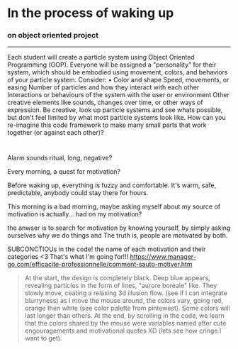 # In the process of waking up
### on object oriented project
---
Each student will create a particle system using Object Oriented Programming (OOP). Everyone
will be assigned a "personality" for their system, which should be embodied using movement,
colors, and behaviors of your particle system. Consider:
• Color and shape
Speed, movements, or easing
Number of particles and how they interact with each other
Interactions or behaviours of the system with the user or environment
Other creative elements like sounds, changes over time, or other ways of expression.
Be creative, look up particle systems and see whats possible, but don't feel limited by what most
particle systems look like. How can you re-imagine this code framework to make many small
parts that work together (or against each other)?


# 
Alarm sounds 
ritual, long, negative?

Every morning, a quest for motivation?

Before waking up, everything is fuzzy and comfortable.
It's warm, safe, predictable, anybody could stay there for hours.

This morning is a bad morning, maybe asking myself about my source of motivation is actually... had on my motivation?

the anwser is to search for motivation by knowing yourself, by simply asking ourselves why we do things and 
The truth is, people are motivated by both. 

SUBCONCTIOUs in the code! the name of each motivation and their categories <3 
That's what I'm going for!!!
https://www.manager-go.com/efficacite-professionnelle/comment-sauto-motiver.htm

 >At the start, the design is completely black. Deep blue appears, revealing particles in the form of lines, "aurore boréale" like. They slowly move, ceating a relaxing 3d illusion flow. (see if I can integrate blurryness) as I move the mouse around, the colors vary, going red, orange then white (see color palette from pintewest). Some colors will last longer than others. 
At the end, by scrolling in the code, we learn that the colors shared by the mouse were variables named after cute engouragements and motivational quotes XD (lets see how cringe I want to get).

